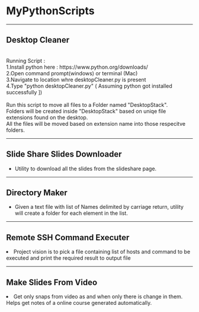 # MyPythonScripts
<hr>

<h2>Desktop Cleaner</h2> 
</br>
Running Script : 
</br>
1.Install python here : https://www.python.org/downloads/ <br>
2.Open command prompt(windows) or terminal (Mac)<br>
3.Navigate to location whre desktopCleaner.py is present <br>
4.Type "python desktopCleaner.py" ( Assuming python got installed successfully ]) <br>

</br>
Run this script to move all files to a Folder named "DesktopStack".
</br>
Folders will be created inside "DesktopStack" based on uniqe file extensions found on the desktop.
</br>
All the files will be moved based on extension name into those respecitve folders.
</br>
<hr>

<h2> Slide Share Slides Downloader </h2>
<ul>
<li> Utility to download all the slides from the slideshare page. </li>
</ul>
<hr>
<h2>Directory Maker</h2>
<ul>
<li> Given a text file with list of Names delimited by carriage return, utility will create a folder for each element in the list. </li>
</ul>

<hr>
<h2> Remote SSH Command Executer </h2>
<li> Project vision is to pick a file containing list of hosts and command to be executed and print the required result to output file</li>

<hr> 
<h2> Make Slides From Video </h2>
<li> Get only snaps from video as and when only there is change in them. Helps get notes of a online course generated automatically. </li>
